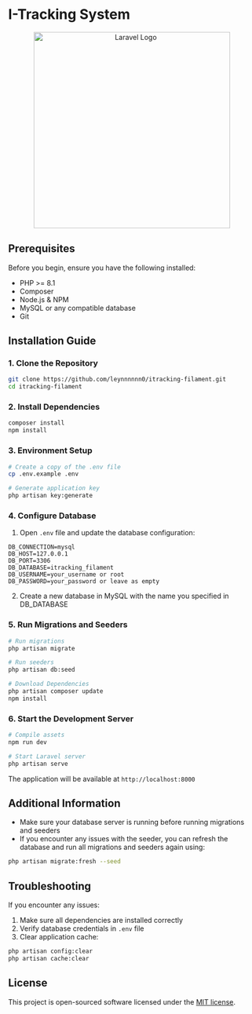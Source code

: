 # I-Tracking System

<p align="center">
<img src="https://raw.githubusercontent.com/laravel/art/master/logo-lockup/5%20SVG/2%20CMYK/1%20Full%20Color/laravel-logolockup-cmyk-red.svg" width="400" alt="Laravel Logo">
</p>

## Prerequisites

Before you begin, ensure you have the following installed:

-   PHP >= 8.1
-   Composer
-   Node.js & NPM
-   MySQL or any compatible database
-   Git

## Installation Guide

### 1. Clone the Repository

```bash
git clone https://github.com/leynnnnnn0/itracking-filament.git
cd itracking-filament
```

### 2. Install Dependencies

```bash
composer install
npm install
```

### 3. Environment Setup

```bash
# Create a copy of the .env file
cp .env.example .env

# Generate application key
php artisan key:generate
```

### 4. Configure Database

1. Open `.env` file and update the database configuration:

```
DB_CONNECTION=mysql
DB_HOST=127.0.0.1
DB_PORT=3306
DB_DATABASE=itracking_filament
DB_USERNAME=your_username or root
DB_PASSWORD=your_password or leave as empty
```

2. Create a new database in MySQL with the name you specified in DB_DATABASE

### 5. Run Migrations and Seeders

```bash
# Run migrations
php artisan migrate

# Run seeders
php artisan db:seed

# Download Dependencies
php artisan composer update
npm install
```

### 6. Start the Development Server

```bash
# Compile assets
npm run dev

# Start Laravel server
php artisan serve
```

The application will be available at `http://localhost:8000`

## Additional Information

-   Make sure your database server is running before running migrations and seeders
-   If you encounter any issues with the seeder, you can refresh the database and run all migrations and seeders again using:

```bash
php artisan migrate:fresh --seed
```

## Troubleshooting

If you encounter any issues:

1. Make sure all dependencies are installed correctly
2. Verify database credentials in `.env` file
3. Clear application cache:

```bash
php artisan config:clear
php artisan cache:clear
```

## License

This project is open-sourced software licensed under the [MIT license](https://opensource.org/licenses/MIT).
